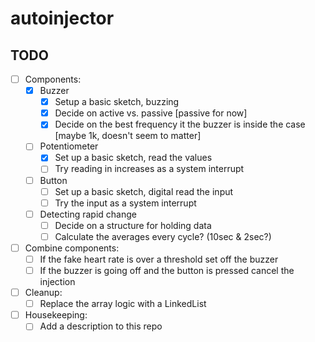 # autoinjector

## TODO

- [ ] Components:
	- [x] Buzzer
		- [x] Setup a basic sketch, buzzing
		- [x] Decide on active vs. passive [passive for now]
		- [x] Decide on the best frequency it the buzzer is inside the case [maybe 1k, doesn't seem to matter]
	- [ ] Potentiometer
		- [x] Set up a basic sketch, read the values
		- [ ] Try reading in increases as a system interrupt
	- [ ] Button
		- [ ] Set up a basic sketch, digital read the input
		- [ ] Try the input as a system interrupt
	- [ ] Detecting rapid change
		- [ ] Decide on a structure for holding data
		- [ ] Calculate the averages every cycle? (10sec & 2sec?)
- [ ] Combine components:
	- [ ] If the fake heart rate is over a threshold set off the buzzer
	- [ ] If the buzzer is going off and the button is pressed cancel the injection
- [ ] Cleanup:
	- [ ] Replace the array logic with a LinkedList
- [ ] Housekeeping:
	- [ ] Add a description to this repo
